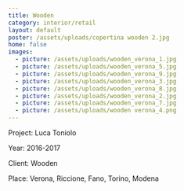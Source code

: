 ```yaml
---
title: Wooden
category: interior/retail
layout: default
poster: /assets/uploads/copertina wooden 2.jpg
home: false
images:
  - picture: /assets/uploads/wooden_verona_1.jpg
  - picture: /assets/uploads/wooden_verona_5.jpg
  - picture: /assets/uploads/wooden_verona_9.jpg
  - picture: /assets/uploads/wooden_verona_3.jpg
  - picture: /assets/uploads/wooden_verona_8.jpg
  - picture: /assets/uploads/wooden_verona_2.jpg
  - picture: /assets/uploads/wooden_verona_7.jpg
  - picture: /assets/uploads/wooden verona_4.png
---
```

Project: Luca Toniolo

Year: 2016-2017

Client: Wooden

Place: Verona, Riccione, Fano, Torino, Modena


